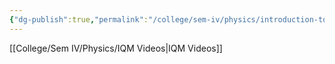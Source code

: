 ```yaml
---
{"dg-publish":true,"permalink":"/college/sem-iv/physics/introduction-to-quantum-mechanics/"}
---
```


[[College/Sem IV/Physics/IQM Videos\|IQM Videos]]
